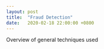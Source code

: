 ```yaml
---
layout: post
title:  "Fraud Detection"
date:   2020-02-18 22:00:00 +0800
---
```

Overview of general techniques used 